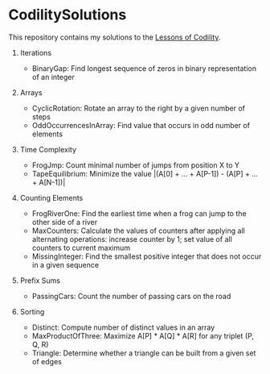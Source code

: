 # CodilitySolutions
This repository contains my solutions to the [Lessons of Codility](https://app.codility.com/programmers/lessons/).

1. Iterations
   - BinaryGap: Find longest sequence of zeros in binary representation of an integer
   
2. Arrays
   - CyclicRotation: Rotate an array to the right by a given number of steps
   - OddOccurrencesInArray: Find value that occurs in odd number of elements

3. Time Complexity
   - FrogJmp: Count minimal number of jumps from position X to Y
   - TapeEquilibrium: Minimize the value |(A[0] + ... + A[P-1]) - (A[P] + ... + A[N-1])|

4. Counting Elements
   - FrogRiverOne: Find the earliest time when a frog can jump to the other side of a river
   - MaxCounters: Calculate the values of counters after applying all alternating operations: increase counter by 1; set value of all counters to current maximum
   - MissingInteger: Find the smallest positive integer that does not occur in a given sequence

5. Prefix Sums
   - PassingCars: Count the number of passing cars on the road 

6. Sorting
   - Distinct: Compute number of distinct values in an array
   - MaxProductOfThree: Maximize A[P] * A[Q] * A[R] for any triplet (P, Q, R)
   - Triangle: Determine whether a triangle can be built from a given set of edges
